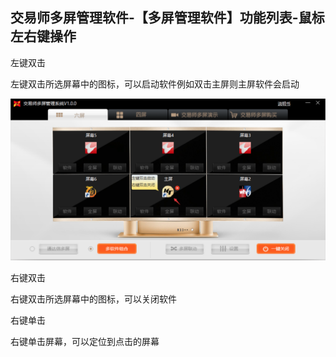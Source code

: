 ## 交易师多屏管理软件-【多屏管理软件】功能列表-鼠标左右键操作

左键双击

左键双击所选屏幕中的图标，可以启动软件例如双击主屏则主屏软件会启动

![image.png](/assets/110251.png)



右键双击

右键双击所选屏幕中的图标，可以关闭软件

右键单击

右键单击屏幕，可以定位到点击的屏幕
